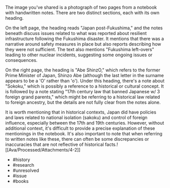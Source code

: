 The image you've shared is a photograph of two pages from a notebook with handwritten notes. There are two distinct sections, each with its own heading.

On the left page, the heading reads "Japan post-Fukushima," and the notes beneath discuss issues related to what was reported about resilient infrastructure following the Fukushima disaster. It mentions that there was a narrative around safety measures in place but also reports describing how they were not sufficient. The text also mentions "Fukushima left-overs" leading to other nuclear incidents, suggesting some ongoing issues or consequences.

On the right page, the heading is "Abe ShinzO," which refers to the former Prime Minister of Japan, Shinzo Abe (although the last letter in the surname appears to be a 'O' rather than 'o'). Under this heading, there's a note about "Sokoku," which is possibly a reference to a historical or cultural concept. It is followed by a note stating "17th century law that banned Japanese w/ 3 foreign grand parents," which might be referring to a historical law related to foreign ancestry, but the details are not fully clear from the notes alone.

It is worth mentioning that in historical contexts, Japan did have policies and laws related to national isolation (sakoku) and control of foreign influence, especially between the 17th and 19th centuries. However, without additional context, it's difficult to provide a precise explanation of these mentionings in the notebook. It's also important to note that when referring to written notes like these, there can often be some discrepancies or inaccuracies that are not reflective of historical facts.![[Ava/Processed/Attachments/4-2]]
- #history
- #research
- #unresolved
- #issue
- #books